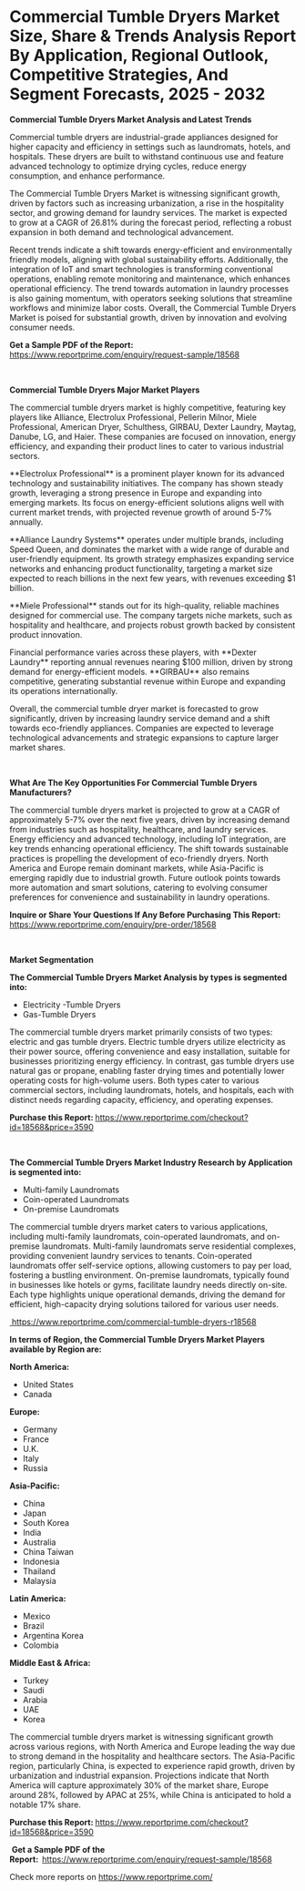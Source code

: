 <p><h1>Commercial Tumble Dryers Market Size, Share & Trends Analysis Report By Application, Regional Outlook, Competitive Strategies, And Segment Forecasts, 2025 - 2032</h1></p><p><strong>Commercial Tumble Dryers Market Analysis and Latest Trends</strong></p>
<p><p>Commercial tumble dryers are industrial-grade appliances designed for higher capacity and efficiency in settings such as laundromats, hotels, and hospitals. These dryers are built to withstand continuous use and feature advanced technology to optimize drying cycles, reduce energy consumption, and enhance performance.</p><p>The Commercial Tumble Dryers Market is witnessing significant growth, driven by factors such as increasing urbanization, a rise in the hospitality sector, and growing demand for laundry services. The market is expected to grow at a CAGR of 26.81% during the forecast period, reflecting a robust expansion in both demand and technological advancement. </p><p>Recent trends indicate a shift towards energy-efficient and environmentally friendly models, aligning with global sustainability efforts. Additionally, the integration of IoT and smart technologies is transforming conventional operations, enabling remote monitoring and maintenance, which enhances operational efficiency. The trend towards automation in laundry processes is also gaining momentum, with operators seeking solutions that streamline workflows and minimize labor costs. Overall, the Commercial Tumble Dryers Market is poised for substantial growth, driven by innovation and evolving consumer needs.</p></p>
<p><strong>Get a Sample PDF of the Report:&nbsp;</strong> <a href="https://www.reportprime.com/enquiry/request-sample/18568?utm_campaign=2981&utm_medium=2&utm_source=Github&utm_content=ia&utm_term=19032025&utm_id=commercial-tumble-dryers">https://www.reportprime.com/enquiry/request-sample/18568</a></p>
<p>&nbsp;</p>
<p><strong>Commercial Tumble Dryers Major Market Players</strong></p>
<p><p>The commercial tumble dryers market is highly competitive, featuring key players like Alliance, Electrolux Professional, Pellerin Milnor, Miele Professional, American Dryer, Schulthess, GIRBAU, Dexter Laundry, Maytag, Danube, LG, and Haier. These companies are focused on innovation, energy efficiency, and expanding their product lines to cater to various industrial sectors.</p><p>**Electrolux Professional** is a prominent player known for its advanced technology and sustainability initiatives. The company has shown steady growth, leveraging a strong presence in Europe and expanding into emerging markets. Its focus on energy-efficient solutions aligns well with current market trends, with projected revenue growth of around 5-7% annually.</p><p>**Alliance Laundry Systems** operates under multiple brands, including Speed Queen, and dominates the market with a wide range of durable and user-friendly equipment. Its growth strategy emphasizes expanding service networks and enhancing product functionality, targeting a market size expected to reach billions in the next few years, with revenues exceeding $1 billion.</p><p>**Miele Professional** stands out for its high-quality, reliable machines designed for commercial use. The company targets niche markets, such as hospitality and healthcare, and projects robust growth backed by consistent product innovation. </p><p>Financial performance varies across these players, with **Dexter Laundry** reporting annual revenues nearing $100 million, driven by strong demand for energy-efficient models. **GIRBAU** also remains competitive, generating substantial revenue within Europe and expanding its operations internationally.</p><p>Overall, the commercial tumble dryer market is forecasted to grow significantly, driven by increasing laundry service demand and a shift towards eco-friendly appliances. Companies are expected to leverage technological advancements and strategic expansions to capture larger market shares.</p></p>
<p>&nbsp;</p>
<p><strong>What Are The Key Opportunities For Commercial Tumble Dryers Manufacturers?</strong></p>
<p><p>The commercial tumble dryers market is projected to grow at a CAGR of approximately 5-7% over the next five years, driven by increasing demand from industries such as hospitality, healthcare, and laundry services. Energy efficiency and advanced technology, including IoT integration, are key trends enhancing operational efficiency. The shift towards sustainable practices is propelling the development of eco-friendly dryers. North America and Europe remain dominant markets, while Asia-Pacific is emerging rapidly due to industrial growth. Future outlook points towards more automation and smart solutions, catering to evolving consumer preferences for convenience and sustainability in laundry operations.</p></p>
<p><strong>Inquire or Share Your Questions If Any Before Purchasing This Report:</strong> <a href="https://www.reportprime.com/enquiry/pre-order/18568?utm_campaign=2981&utm_medium=2&utm_source=Github&utm_content=ia&utm_term=19032025&utm_id=commercial-tumble-dryers">https://www.reportprime.com/enquiry/pre-order/18568</a></p>
<p>&nbsp;</p>
<p><strong>Market Segmentation</strong></p>
<p><strong>The Commercial Tumble Dryers Market Analysis by types is segmented into:</strong></p>
<p><ul><li>Electricity -Tumble Dryers</li><li>Gas-Tumble Dryers</li></ul></p>
<p><p>The commercial tumble dryers market primarily consists of two types: electric and gas tumble dryers. Electric tumble dryers utilize electricity as their power source, offering convenience and easy installation, suitable for businesses prioritizing energy efficiency. In contrast, gas tumble dryers use natural gas or propane, enabling faster drying times and potentially lower operating costs for high-volume users. Both types cater to various commercial sectors, including laundromats, hotels, and hospitals, each with distinct needs regarding capacity, efficiency, and operating expenses.</p></p>
<p><strong>Purchase this Report:&nbsp;</strong><a href="https://www.reportprime.com/checkout?id=18568&price=3590&utm_campaign=2981&utm_medium=2&utm_source=Github&utm_content=ia&utm_term=19032025&utm_id=commercial-tumble-dryers">https://www.reportprime.com/checkout?id=18568&price=3590</a></p>
<p>&nbsp;</p>
<p><strong>The Commercial Tumble Dryers Market Industry Research by Application is segmented into:</strong></p>
<p><ul><li>Multi-family Laundromats</li><li>Coin-operated Laundromats</li><li>On-premise Laundromats</li></ul></p>
<p><p>The commercial tumble dryers market caters to various applications, including multi-family laundromats, coin-operated laundromats, and on-premise laundromats. Multi-family laundromats serve residential complexes, providing convenient laundry services to tenants. Coin-operated laundromats offer self-service options, allowing customers to pay per load, fostering a bustling environment. On-premise laundromats, typically found in businesses like hotels or gyms, facilitate laundry needs directly on-site. Each type highlights unique operational demands, driving the demand for efficient, high-capacity drying solutions tailored for various user needs.</p></p>
<p><a href="https://www.reportprime.com/commercial-tumble-dryers-r18568?utm_campaign=2981&utm_medium=2&utm_source=Github&utm_content=ia&utm_term=19032025&utm_id=commercial-tumble-dryers">&nbsp;https://www.reportprime.com/commercial-tumble-dryers-r18568</a></p>
<p><strong>In terms of Region, the Commercial Tumble Dryers Market Players available by Region are:</strong></p>
<p>
    <p> <strong> North America: </strong>
        <ul>
            <li>United States</li>
            <li>Canada</li>
        </ul>
        </p> 
    <p> <strong> Europe: </strong>
        <ul>
            <li>Germany</li>
            <li>France</li>
            <li>U.K.</li>
            <li>Italy</li>
            <li>Russia</li>
        </ul>
        </p> 
    <p> <strong> Asia-Pacific: </strong>
        <ul>
            <li>China</li>
            <li>Japan</li>
            <li>South Korea</li>
            <li>India</li>
            <li>Australia</li>
            <li>China Taiwan</li>
            <li>Indonesia</li>
            <li>Thailand</li>
            <li>Malaysia</li>
        </ul>
        </p> 
    <p> <strong> Latin America: </strong>
        <ul>
            <li>Mexico</li>
            <li>Brazil</li>
            <li>Argentina Korea</li>
            <li>Colombia</li>
        </ul>
        </p> 
    <p> <strong> Middle East & Africa: </strong>
        <ul>
            <li>Turkey</li>
            <li>Saudi</li>
            <li>Arabia</li>
            <li>UAE</li>
            <li>Korea</li>
        </ul>
    </p>
    </p>
<p><p>The commercial tumble dryers market is witnessing significant growth across various regions, with North America and Europe leading the way due to strong demand in the hospitality and healthcare sectors. The Asia-Pacific region, particularly China, is expected to experience rapid growth, driven by urbanization and industrial expansion. Projections indicate that North America will capture approximately 30% of the market share, Europe around 28%, followed by APAC at 25%, while China is anticipated to hold a notable 17% share.</p></p>
<p><strong>Purchase this Report: </strong><a href="https://www.reportprime.com/checkout?id=18568&price=3590&utm_campaign=2981&utm_medium=2&utm_source=Github&utm_content=ia&utm_term=19032025&utm_id=commercial-tumble-dryers">https://www.reportprime.com/checkout?id=18568&price=3590</a></p>
<p>&nbsp;<strong>Get a Sample PDF of the Report:&nbsp;&nbsp;</strong><a href="https://www.reportprime.com/enquiry/request-sample/18568?utm_campaign=2981&utm_medium=2&utm_source=Github&utm_content=ia&utm_term=19032025&utm_id=commercial-tumble-dryers">https://www.reportprime.com/enquiry/request-sample/18568</a></p>
<p><strong></strong></p>
<p>Check more reports on <a href="https://www.reportprime.com/?utm_campaign=2981&utm_medium=2&utm_source=Github&utm_content=ia&utm_term=19032025&utm_id=commercial-tumble-dryers">https://www.reportprime.com/</a></p>